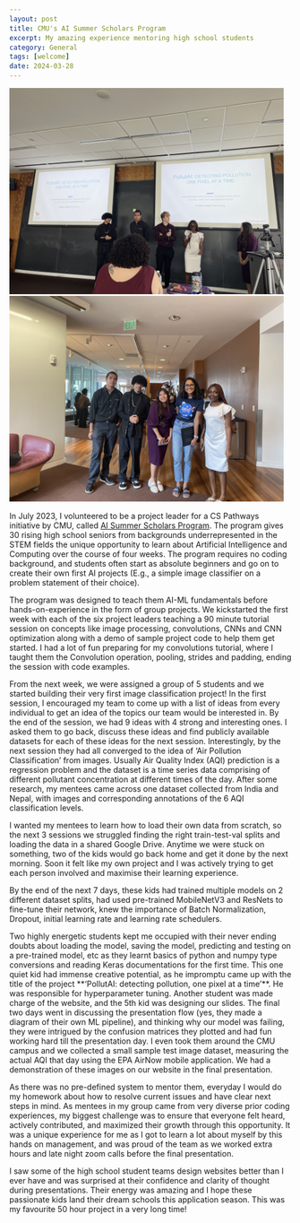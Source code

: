 ```yaml
---
layout: post
title: CMU's AI Summer Scholars Program
excerpt: My amazing experience mentoring high school students
category: General
tags: [welcome]
date: 2024-03-28
---
```


<img src="/images/AIS_3.JPG" alt="AS" style="float: center; width:490px;"/> <img src="/images/AIS_1.JPG" alt="AS" style="float: center; width:490px;"/>

<p>
In July 2023, I volunteered to be a project leader for a CS Pathways initiative by CMU, called <a href="https://www.cmu.edu/pre-college/academic-programs/ai_scholars.html">AI Summer Scholars Program</a>. The program gives 30 rising high school seniors from backgrounds underrepresented in the STEM fields the unique opportunity to learn about Artificial Intelligence and Computing over the course of four weeks. The program requires no coding background, and students often start as absolute beginners and go on to create their own first AI projects (E.g., a simple image classifier on a problem statement of their choice).
</p>
<p>
The program was designed to teach them AI-ML fundamentals before hands-on-experience in the form of group projects. We kickstarted the first week with each of the six project leaders teaching a 90 minute tutorial session on concepts like image processing, convolutions, CNNs and CNN optimization along with a demo of sample project code to help them get started. I had a lot of fun preparing for my convolutions tutorial, where I taught them the Convolution operation, pooling, strides and padding, ending the session with code examples.
</p>
<p>
From the next week, we were assigned a group of 5 students and we started building their very first image classification project! In the first session, I encouraged my team to come up with a list of ideas from every individual to get an idea of the topics our team would be interested in. By the end of the session, we had 9 ideas with 4 strong and interesting ones. I asked them to go back, discuss these ideas and find publicly available datasets for each of these ideas for the next session. Interestingly, by the next session they had all converged to the idea of ‘Air Pollution Classification’ from images. Usually Air Quality Index (AQI) prediction is a regression problem and the dataset is a time series data comprising of different pollutant concentration at different times of the day. After some research, my mentees came across one dataset collected from India and Nepal, with images and corresponding annotations of the 6 AQI classification levels.
</p>
<p>
I wanted my mentees to learn how to load their own data from scratch, so the next 3 sessions we struggled finding the right train-test-val splits and loading the data in a shared Google Drive. Anytime we were stuck on something, two of the kids would go back home and get it done by the next morning. Soon it felt like my own project and I was actively trying to get each person involved and maximise their learning experience.
</p>
<p>
By the end of the next 7 days, these kids had trained multiple models on 2 different dataset splits, had used pre-trained MobileNetV3 and ResNets to fine-tune their network, knew the importance of Batch Normalization, Dropout, initial learning rate and learning rate schedulers.
</p>
<p>
Two highly energetic students kept me occupied with their never ending doubts about loading the model, saving the model, predicting and testing on a pre-trained model, etc as they learnt basics of python and numpy type conversions and reading Keras documentations for the first time. This one quiet kid had immense creative potential, as he impromptu came up with the title of the project **‘PollutAI: detecting pollution, one pixel at a time’**. He was responsible for hyperparameter tuning. Another student was made charge of the website, and the 5th kid was designing our slides. The final two days went in discussing the presentation flow (yes, they made a diagram of their own ML pipeline), and thinking why our model was failing, they were intrigued by the confusion matrices they plotted and had fun working hard till the presentation day. I even took them around the CMU campus and we collected a small sample test image dataset, measuring the actual AQI that day using the EPA AirNow mobile application. We had a demonstration of these images on our website in the final presentation.
</p>
<p>
As there was no pre-defined system to mentor them, everyday I would do my homework about how to resolve current issues and have clear next steps in mind. As mentees in my group came from very diverse prior coding experiences, my biggest challenge was to ensure that everyone felt heard, actively contributed, and maximized their growth through this opportunity. It was a unique experience for me as I got to learn a lot about myself by this hands on management, and was proud of the team as we worked extra hours and late night zoom calls before the final presentation.
</p>
<p>
I saw some of the high school student teams design websites better than I ever have and was surprised at their confidence and clarity of thought during presentations. Their energy was amazing and I hope these passionate kids land their dream schools this application season. This was my favourite 50 hour project in a very long time!
</p>
